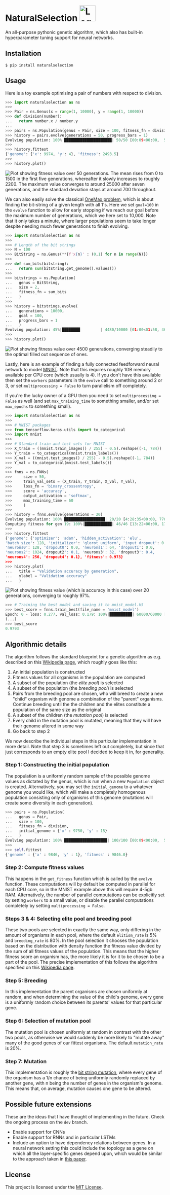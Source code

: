 # NaturalSelection <img src="https://filedn.com/lRBwPhPxgV74tO0rDoe8SpH/naturalselection_data/logo.png" width="50" height="50" alt="Logo of green flower"/>

An all-purpose pythonic genetic algorithm, which also has built-in hyperparameter tuning support for neural networks.


## Installation

```
$ pip install naturalselection
```


## Usage

Here is a toy example optimising a pair of numbers with respect to division.

```python
>>> import naturalselection as ns
>>>
>>> Pair = ns.Genus(x = range(1, 10000), y = range(1, 10000))
>>> def division(number):
...   return number.x / number.y
...
>>> pairs = ns.Population(genus = Pair, size = 100, fitness_fn = division)
>>> history = pairs.evolve(generations = 50, progress_bars = 1)
Evolving population: 100%|█████████████████████| 50/50 [00:09<00:00,  5.28it/s]
>>>
>>> history.fittest
{'genome': {'x': 9974, 'y': 4}, 'fitness': 2493.5}
>>>
>>> history.plot()
```

![Plot showing fitness value over 50 generations. The mean rises from 0 to 1500 in the first five generations, whereafter it slowly increases to roughly 2200. The maximum value converges to around 25000 after seven generations, and the standard deviation stays at around 700 throughout.](https://filedn.com/lRBwPhPxgV74tO0rDoe8SpH/naturalselection_data/numbers_example.png)


We can also easily solve the classical [OneMax problem](http://tracer.lcc.uma.es/problems/onemax/onemax.html), which is about finding the bit-string of a given length with all 1's. Here we set `goal=100` in the `evolve` function to allow for early stopping if we reach our goal before the maximum number of generations, which we here set to 10,000. Note that it only takes a minute, where larger populations seem to take longer despite needing much fewer generations to finish evolving.

```python
>>> import naturalselection as ns
>>>
>>> # Length of the bit strings
>>> N = 100
>>> BitString = ns.Genus(**{f'x{n}' : (0,1) for n in range(N)})
>>>
>>> def sum_bits(bitstring):
...   return sum(bitstring.get_genome().values())
>>>
>>> bitstrings = ns.Population(
...   genus = BitString,
...   size = 2,
...   fitness_fn = sum_bits
...   )
>>> 
>>> history = bitstrings.evolve(
...   generations = 10000,
...   goal = 100, 
...   progress_bars = 1
...   )
Evolving population: 45%|████████         | 4480/10000 [01:00<01:58, 46.43it/s]
>>> 
>>> history.plot()
```

![Plot showing fitness value over 4500 generations, converging steadily to the optimal filled out sequence of ones.](https://filedn.com/lRBwPhPxgV74tO0rDoe8SpH/naturalselection_data/1max_example.png)


Lastly, here is an example of finding a fully connected feedforward neural network to model [MNIST](https://en.wikipedia.org/wiki/MNIST_database). Note that this requires roughly 1GB memory available per CPU core (which usually is 4). If you don't have this available then set the `workers` parameters in the `evolve` call to something around 2 or 3, or set `multiprocessing = False` to turn parallelism off completely. 

If you're the lucky owner of a GPU then you need to set `multiprocessing = False` as well (and set `max_training_time` to something smaller, and/or set `max_epochs` to something small).

```python
>>> import naturalselection as ns
>>>
>>> # MNIST packages
>>> from tensorflow.keras.utils import to_categorical
>>> import mnist
>>>
>>> # Standard train and test sets for MNIST
>>> X_train = ((mnist.train_images() / 255) - 0.5).reshape((-1, 784))
>>> Y_train = to_categorical(mnist.train_labels())
>>> X_val = ((mnist.test_images() / 255) - 0.5).reshape((-1, 784))
>>> Y_val = to_categorical(mnist.test_labels())
>>>
>>> fnns = ns.FNNs(
>>>     size = 50,
>>>     train_val_sets = (X_train, Y_train, X_val, Y_val),
>>>     loss_fn = 'binary_crossentropy',
>>>     score = 'accuracy',
>>>     output_activation = 'softmax',
>>>     max_training_time = 60
>>>     )
>>> 
>>> history = fnns.evolve(generations = 20)
Evolving population: 100%|██████████████████| 20/20 [4:28:35<00:00, 776.70s/it]
Computing fitness for gen 19: 100%|████████████| 46/46 [13:22<00:00, 17.44s/it]
>>> 
>>> history.fittest
{'genome': {'optimizer': 'adam', 'hidden_activation': 'elu',
'batch_size': 128, 'initializer': 'glorot_uniform', 'input_dropout': 0.1,
'neurons0': 128, 'dropout0': 0.0, 'neurons1': 64, 'dropout1': 0.0,
'neurons2': 1024, dropout2': 0.1, 'neurons3': 32, 'dropout3': 0.4,
'neurons4': 256, 'dropout4': 0.1}, 'fitness': 0.973}
>>> 
>>> history.plot(
...   title = "Validation accuracy by generation",
...   ylabel = "Validation accuracy"
...   )
```

![Plot showing fitness value (which is accuracy in this case) over 20 generations, converging to roughly 97%.](https://filedn.com/lRBwPhPxgV74tO0rDoe8SpH/naturalselection_data/mnist_example.png)

```python
>>> # Training the best model and saving it to mnist_model.h5
>>> best_score = fnns.train_best(file_name = 'mnist_model')
Epoch: 0 - loss: 0.277, val_loss: 0.179: 100%|██████████| 60000/60000 [00:31<00:00, 244.79it/s]
(...)
>>> best_score
0.9793
```


## Algorithmic details

The algorithm follows the standard blueprint for a genetic algorithm as e.g. described on this [Wikipedia page](https://en.wikipedia.org/wiki/Genetic_algorithm), which roughly goes like this:

1. An initial population is constructed
2. Fitness values for all organisms in the population are computed
3. A subset of the population (the *elite pool*) is selected
4. A subset of the population (the *breeding pool*) is selected
5. Pairs from the breeding pool are chosen, who will breed to create a new "child" organism with genome a combination of the "parent" organisms. Continue breeding until the the children and the elites constitute a population of the same size as the original
6. A subset of the children (the *mutation pool*) is selected
7. Every child in the mutation pool is mutated, meaning that they will have their genome altered in some way
8. Go back to step 2

We now describe the individual steps in this particular implementation in more detail. Note that step 3 is sometimes left out completely, but since that just corresponds to an empty elite pool I decided to keep it in, for generality.

### Step 1: Constructing the initial population

The population is a uniformly random sample of the possible genome values as dictated by the genus, which is run when a new `Population` object is created. Alternatively, you may set the `initial_genome` to a whatever genome you would like, which will make a completely homogenous population consisting only of organisms of this genome (mutations will create some diversity in each generation).

```python
>>> pairs = ns.Population(
...   genus = Pair,
...   size = 100,
...   fitness_fn = division,
...   initial_genome = {'x' : 9750, 'y' : 15}
...   )
Evolving population: 100%|███████████████████| 100/100 [00:09<00:00,  5.28it/s]
>>> 
>>> self.fittest
{'genome' : {'x' : 9846, 'y' : 1}, 'fitness' : 9846.0}
```

### Step 2: Compute fitness values

This happens in the `get_fitness` function which is called by the `evolve` function. These computations will by default be computed in parallel for each CPU core, so in the MNIST example above this will require 4-5gb RAM. Alternatively, the number of parallel computations can be explicitly set by setting `workers` to a small value, or disable the parallel computations completely by setting `multiprocessing = False`.

### Steps 3 & 4: Selecting elite pool and breeding pool

These two pools are selected in exactly the same way, only differing in the amount of organisms in each pool, where the default `elitism_rate` is 5% and `breeding_rate` is 80%. In the pool selection it chooses the population based on the distribution with density function the fitness value divided by the sum of all fitness values of the population. This means that the higher fitness score an organism has, the more likely it is for it to be chosen to be a part of the pool. The precise implementation of this follows the algorithm specified on this [Wikipedia page](https://en.wikipedia.org/wiki/Selection_(genetic_algorithm)).

### Step 5: Breeding

In this implementation the parent organisms are chosen uniformly at random, and when determining the value of the child's genome, every gene is a uniformly random choice between its parents' values for that particular gene.

### Step 6: Selection of mutation pool

The mutation pool is chosen uniformly at random in contrast with the other two pools, as otherwise we would suddenly be more likely to "mutate away" many of the good genes of our fittest organisms. The default `mutation_rate` is 20%.

### Step 7: Mutation

This implementation is roughly the [bit string mutation](https://en.wikipedia.org/wiki/Mutation_(genetic_algorithm)), where every gene of the organism has a 1/n chance of being uniformly randomly replaced by another gene, with n being the number of genes in the organism's genome. This means that, on average, mutation causes one gene to be altered.


## Possible future extensions

These are the ideas that I have thought of implementing in the future. Check the ongoing process on the `dev` branch.

* Enable support for CNNs
* Enable support for RNNs and in particular LSTMs
* Include an option to have dependency relations between genes. In a neural network setting this could include the topology as a gene on which all the layer-specific genes depend upon, which would be similar to the approach taken in [this paper](https://arxiv.org/pdf/1703.00548/).


## License

This project is licensed under the [MIT License](https://github.com/saattrupdan/naturalselection/blob/master/LICENSE).
